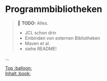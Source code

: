 # Programmbibliotheken

> :construction: **TODO:** Alles.
> - JCL schon drin
> - Einbinden von externen Bibliotheken
> - Maven et al.
> - siehe README!

...


<!-- Dieses HTML-Snippet sollte am Ende jeder Seite stehen! -->
<div class="top-link">
    <a href="#" title="Zum Anfang scrollen!">Top :balloon:</a>
    <br/>
    <a href="https://dh-cologne.github.io/java-wegweiser#inhalt-book" title="Zurück zur Übersicht!">Inhalt :book:</a>
</div>